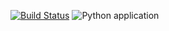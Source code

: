 [![Build Status](https://travis-ci.org/manulangat1/twitter_clone_drf_react.svg?branch=master)](https://travis-ci.org/manulangat1/twitter_clone_drf_react)
![Python application](https://github.com/manulangat1/twitter_clone_drf_react/workflows/Python%20application/badge.svg)